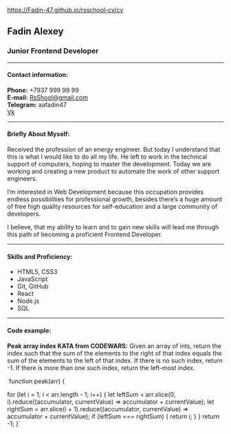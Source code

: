 https://Fadin-47.github.io/rsschool-cv/cv

## Fadin Alexey

### Junior Frontend Developer
___
#### Contact information:

**Phone:** +7937 999 99 99\
**E-mail:** RsShool@gmail.com\
**Telegram:** aafadin47\
[Vk](https://vk.com/#)
___

#### Briefly About Myself:
Received the profession of an energy engineer. But today I understand that this is what I would like to do all my life.
He left to work in the technical support of computers, hoping to master the development. Today we are working and creating a new product to automate the work of other support engineers.

I’m interested in Web Development because this occupation provides endless possibilities for professional growth,
besides there’s a huge amount of free high quality resources for self-education and a large community of developers.

I believe, that my ability to learn and to gain new skills will lead me through this path of becoming a proficient Frontend Developer.
___

#### Skills and Proficiency:
* HTML5, CSS3
* JavaScript
* Git, GitHub
* React
* Node.js
* SQL
---

#### Code example:
**Peak array index KATA from CODEWARS:** Given an array of ints, return the index such that the sum of the elements to the right of that index equals the sum of the elements to the left of that index. If there is no such index, return -1. If there is more than one such index, return the left-most index.

`function peak(arr) {

for (let i = 1; i < arr.length - 1; i++) {
let leftSum = arr.slice(0, i).reduce((accumulator, currentValue) => accumulator + currentValue);
let rightSum = arr.slice(i + 1).reduce((accumulator, currentValue) => accumulator + currentValue);
if (leftSum === rightSum) {
return i;
}
}
return -1;
}`
